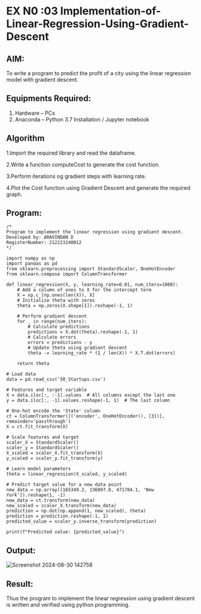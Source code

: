 #  EX N0 :03 Implementation-of-Linear-Regression-Using-Gradient-Descent

## AIM:
To write a program to predict the profit of a city using the linear regression model with gradient descent.

## Equipments Required:
1. Hardware – PCs
2. Anaconda – Python 3.7 Installation / Jupyter notebook

## Algorithm

1.Import the required library and read the dataframe.

2.Write a function computeCost to generate the cost function.

3.Perform iterations og gradient steps with learning rate.

4.Plot the Cost function using Gradient Descent and generate the required graph.

## Program:
```
/*
Program to implement the linear regression using gradient descent.
Developed by: ARAVINDAN D
RegisterNumber: 212223240012 
*/

import numpy as np
import pandas as pd
from sklearn.preprocessing import StandardScaler, OneHotEncoder
from sklearn.compose import ColumnTransformer

def linear_regression(X, y, learning_rate=0.01, num_iters=1000):
    # Add a column of ones to X for the intercept term
    X = np.c_[np.ones(len(X)), X]
    # Initialize theta with zeros
    theta = np.zeros(X.shape[1]).reshape(-1, 1)

    # Perform gradient descent
    for _ in range(num_iters):
        # Calculate predictions
        predictions = X.dot(theta).reshape(-1, 1)
        # Calculate errors
        errors = predictions - y
        # Update theta using gradient descent
        theta -= learning_rate * (1 / len(X)) * X.T.dot(errors)

    return theta

# Load data
data = pd.read_csv('50_Startups.csv')

# Features and target variable
X = data.iloc[:, :-1].values  # All columns except the last one
y = data.iloc[:, -1].values.reshape(-1, 1)  # The last column

# One-hot encode the 'State' column
ct = ColumnTransformer([('encoder', OneHotEncoder(), [3])], remainder='passthrough')
X = ct.fit_transform(X)

# Scale features and target
scaler_X = StandardScaler()
scaler_y = StandardScaler()
X_scaled = scaler_X.fit_transform(X)
y_scaled = scaler_y.fit_transform(y)

# Learn model parameters
theta = linear_regression(X_scaled, y_scaled)

# Predict target value for a new data point
new_data = np.array([165349.2, 136897.8, 471784.1, 'New York']).reshape(1, -1)
new_data = ct.transform(new_data)
new_scaled = scaler_X.transform(new_data)
prediction = np.dot(np.append(1, new_scaled), theta)
prediction = prediction.reshape(-1, 1)
predicted_value = scaler_y.inverse_transform(prediction)

print(f"Predicted value: {predicted_value}")

```

## Output:
![Screenshot 2024-08-30 142758](https://github.com/user-attachments/assets/bcae3db0-aeff-4acb-b35e-72d5bf639635)



## Result:
Thus the program to implement the linear regression using gradient descent is written and verified using python programming.

